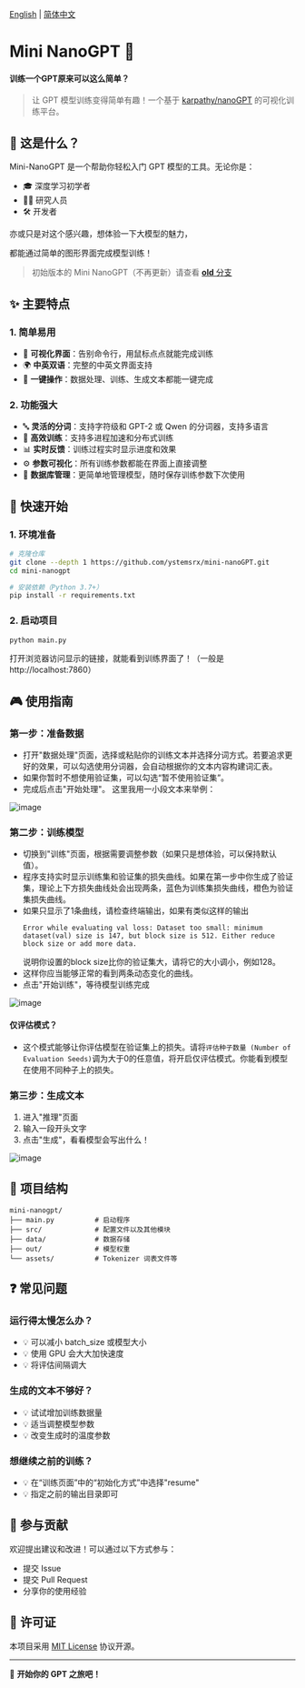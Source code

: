 [English](https://github.com/ystemsrx/mini-nanoGPT) | [简体中文](README.zh.md)

# Mini NanoGPT 🚀

#### 训练一个GPT原来可以这么简单？

> 让 GPT 模型训练变得简单有趣！一个基于 [karpathy/nanoGPT](https://github.com/karpathy/nanoGPT) 的可视化训练平台。

## 📖 这是什么？

Mini-NanoGPT 是一个帮助你轻松入门 GPT 模型的工具。无论你是：
- 🎓 深度学习初学者
- 👨‍🔬 研究人员
- 🛠️ 开发者

亦或只是对这个感兴趣，想体验一下大模型的魅力，

都能通过简单的图形界面完成模型训练！

> 初始版本的 Mini NanoGPT（不再更新）请查看 [**old** 分支](https://github.com/ystemsrx/mini-nanoGPT/tree/old)

## ✨ 主要特点

### 1. 简单易用
- 📱 **可视化界面**：告别命令行，用鼠标点点就能完成训练
- 🌍 **中英双语**：完整的中英文界面支持
- 🎯 **一键操作**：数据处理、训练、生成文本都能一键完成

### 2. 功能强大
- 🔤 **灵活的分词**：支持字符级和 GPT-2 或 Qwen 的分词器，支持多语言
- 🚄 **高效训练**：支持多进程加速和分布式训练
- 📊 **实时反馈**：训练过程实时显示进度和效果
- ⚙️ **参数可视化**：所有训练参数都能在界面上直接调整
- 🧩 **数据库管理**：更简单地管理模型，随时保存训练参数下次使用

## 🚀 快速开始

### 1. 环境准备
```bash
# 克隆仓库
git clone --depth 1 https://github.com/ystemsrx/mini-nanoGPT.git
cd mini-nanogpt

# 安装依赖（Python 3.7+）
pip install -r requirements.txt
```

### 2. 启动项目
```bash
python main.py
```
打开浏览器访问显示的链接，就能看到训练界面了！（一般是 http://localhost:7860）

## 🎮 使用指南

### 第一步：准备数据
- 打开"数据处理"页面，选择或粘贴你的训练文本并选择分词方式。若要追求更好的效果，可以勾选使用分词器，会自动根据你的文本内容构建词汇表。
- 如果你暂时不想使用验证集，可以勾选“暂不使用验证集”。
- 完成后点击"开始处理"。
这里我用一小段文本来举例：

![image](https://github.com/user-attachments/assets/efd7519e-7822-453a-b6a1-896b3135861f)

### 第二步：训练模型
- 切换到"训练"页面，根据需要调整参数（如果只是想体验，可以保持默认值）。
- 程序支持实时显示训练集和验证集的损失曲线。如果在第一步中你生成了验证集，理论上下方损失曲线处会出现两条，蓝色为训练集损失曲线，橙色为验证集损失曲线。
- 如果只显示了1条曲线，请检查终端输出，如果有类似这样的输出
  ```
  Error while evaluating val loss: Dataset too small: minimum dataset(val) size is 147, but block size is 512. Either reduce block size or add more data.
  ```
  说明你设置的block size比你的验证集大，请将它的大小调小，例如128。
- 这样你应当能够正常的看到两条动态变化的曲线。
- 点击"开始训练"，等待模型训练完成

![image](https://github.com/user-attachments/assets/c43ca548-fd6b-4f0a-98c5-55586bec42db)

#### 仅评估模式？
- 这个模式能够让你评估模型在验证集上的损失。请将`评估种子数量 (Number of Evaluation Seeds)`调为大于0的任意值，将开启仅评估模式。你能看到模型在使用不同种子上的损失。

### 第三步：生成文本
1. 进入"推理"页面
2. 输入一段开头文字
3. 点击"生成"，看看模型会写出什么！

![image](https://github.com/user-attachments/assets/5f985e89-d7c2-4f3a-9500-5713497148cd)

## 📁 项目结构
```
mini-nanogpt/
├── main.py          # 启动程序
├── src/             # 配置文件以及其他模块
├── data/            # 数据存储
├── out/             # 模型权重
└── assets/          # Tokenizer 词表文件等
```

## ❓ 常见问题

### 运行得太慢怎么办？
- 💡 可以减小 batch_size 或模型大小
- 💡 使用 GPU 会大大加快速度
- 💡 将评估间隔调大

### 生成的文本不够好？
- 💡 试试增加训练数据量
- 💡 适当调整模型参数
- 💡 改变生成时的温度参数

### 想继续之前的训练？
- 💡 在“训练页面”中的“初始化方式”中选择"resume"
- 💡 指定之前的输出目录即可

## 🤝 参与贡献
欢迎提出建议和改进！可以通过以下方式参与：
- 提交 Issue
- 提交 Pull Request
- 分享你的使用经验

## 📝 许可证
本项目采用 [MIT License](LICENSE) 协议开源。

---

🎉 **开始你的 GPT 之旅吧！**
